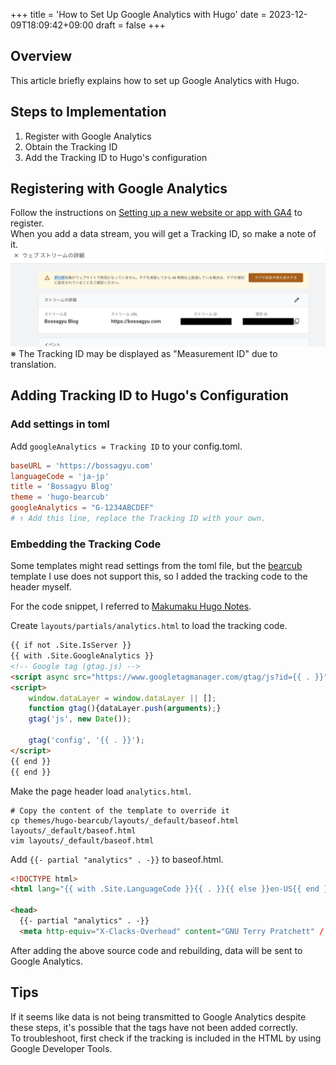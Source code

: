 +++
title = 'How to Set Up Google Analytics with Hugo'
date = 2023-12-09T18:09:42+09:00
draft = false
+++

## Overview
This article briefly explains how to set up Google Analytics with Hugo.

## Steps to Implementation
1. Register with Google Analytics
2. Obtain the Tracking ID
3. Add the Tracking ID to Hugo's configuration

## Registering with Google Analytics
Follow the instructions on [Setting up a new website or app with GA4](https://support.google.com/analytics/answer/9304153?hl=ja) to register.  
When you add a data stream, you will get a Tracking ID, so make a note of it.
![img-003-001.png](img-003-001.png)
※ The Tracking ID may be displayed as "Measurement ID" due to translation.

## Adding Tracking ID to Hugo's Configuration
### Add settings in toml
Add `googleAnalytics = Tracking ID` to your config.toml.

```toml
baseURL = 'https://bossagyu.com'
languageCode = 'ja-jp'
title = 'Bossagyu Blog'
theme = 'hugo-bearcub'
googleAnalytics = "G-1234ABCDEF"
# ↑ Add this line, replace the Tracking ID with your own.
```

### Embedding the Tracking Code
Some templates might read settings from the toml file, but the [bearcub](https://github.com/clente/hugo-bearcub/tree/main) template I use does not support this, so I added the tracking code to the header myself.

For the code snippet, I referred to [Makumaku Hugo Notes](https://github.com/clente/hugo-bearcub/tree/main).

Create `layouts/partials/analytics.html` to load the tracking code.

```html
{{ if not .Site.IsServer }}
{{ with .Site.GoogleAnalytics }}
<!-- Google tag (gtag.js) -->
<script async src="https://www.googletagmanager.com/gtag/js?id={{ . }}"></script>
<script>
    window.dataLayer = window.dataLayer || [];
    function gtag(){dataLayer.push(arguments);}
    gtag('js', new Date());

    gtag('config', '{{ . }}');
</script>
{{ end }}
{{ end }}
```

Make the page header load `analytics.html`.

```shell
# Copy the content of the template to override it
cp themes/hugo-bearcub/layouts/_default/baseof.html layouts/_default/baseof.html 
vim layouts/_default/baseof.html 
```

Add `{{- partial "analytics" . -}}` to baseof.html.

```html
<!DOCTYPE html>
<html lang="{{ with .Site.LanguageCode }}{{ . }}{{ else }}en-US{{ end }}">

<head>
  {{- partial "analytics" . -}}
  <meta http-equiv="X-Clacks-Overhead" content="GNU Terry Pratchett" /
```

After adding the above source code and rebuilding, data will be sent to Google Analytics.

## Tips

If it seems like data is not being transmitted to Google Analytics despite these steps, it's possible that the tags have not been added correctly.  
To troubleshoot, first check if the tracking is included in the HTML by using Google Developer Tools.